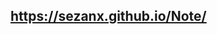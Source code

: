 
## https://sezanx.github.io/Note/






<!-- https://drive.google.com/drive/folders/1XElsU8R8JXMZ0M1Sy30VZdTvrliPLOrl?usp=sharing -->
